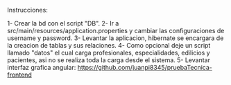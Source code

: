Instrucciones:

1- Crear la bd con el script "DB".
2- Ir a src/main/resources/application.properties y cambiar las configuraciones de username y password.
3- Levantar la aplicacion, hibernate se encargara de la creacion de tablas y sus relaciones.
4- Como opcional deje un script llamado "datos" el cual carga profesionales, especialidades, edilicios y pacientes, asi no se realiza toda la carga desde el sistema.
5- Levantar interfaz grafica angular: https://github.com/juanpi8345/pruebaTecnica-frontend
